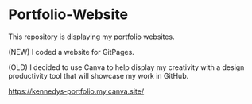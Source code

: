 # Portfolio-Website
This repository is displaying my portfolio websites.

(NEW) I coded a website for GitPages.

(OLD) I decided to use Canva to help display my creativity with a design productivity tool that will showcase my work in GitHub.

https://kennedys-portfolio.my.canva.site/

